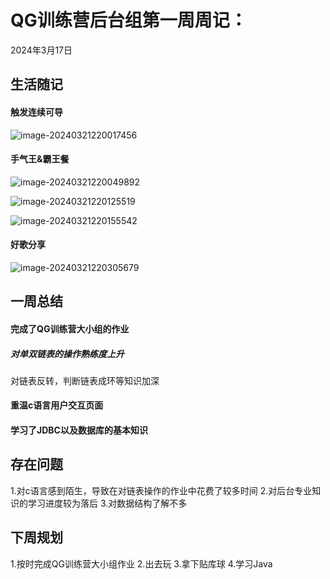 # QG训练营后台组第一周周记：

2024年3月17日

## 生活随记

#### 触发连续可导

![image-20240321220017456](C:\Users\32535\AppData\Roaming\Typora\typora-user-images\image-20240321220017456.png)

#### 手气王&霸王餐

![image-20240321220049892](C:\Users\32535\AppData\Roaming\Typora\typora-user-images\image-20240321220049892.png)

![image-20240321220125519](C:\Users\32535\AppData\Roaming\Typora\typora-user-images\image-20240321220125519.png)

![image-20240321220155542](C:\Users\32535\AppData\Roaming\Typora\typora-user-images\image-20240321220155542.png)

#### 好歌分享

![image-20240321220305679](C:\Users\32535\AppData\Roaming\Typora\typora-user-images\image-20240321220305679.png)

## 一周总结

#### 完成了QG训练营大小组的作业

##### 对单双链表的操作熟练度上升

对链表反转，判断链表成环等知识加深

#### 重温c语言用户交互页面

#### 学习了JDBC以及数据库的基本知识

## 存在问题

1.对c语言感到陌生，导致在对链表操作的作业中花费了较多时间
2.对后台专业知识的学习进度较为落后
3.对数据结构了解不多

## 下周规划

1.按时完成QG训练营大小组作业
2.出去玩
3.拿下贴库球
4.学习Java